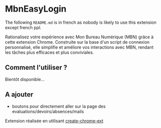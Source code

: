 # MbnEasyLogin

The following `README.md` is in french as nobody is likely to use this extension except french ppl.

Rationalisez votre expérience avec Mon Bureau Numérique (MBN) grâce à cette extension Chrome.
Construite sur la base d'un script de connexion personnalisé, elle simplifie et améliore vos interactions avec MBN, rendant les tâches plus efficaces et plus conviviales.

## Comment l'utiliser ?

Bientôt disponible...

## A ajouter

- boutons pour directement aller sur la page des evaluations/devoirs/absences/mails

Extension réalisée en utilisant [create-chrome-ext](https://github.com/guocaoyi/create-chrome-ext)
